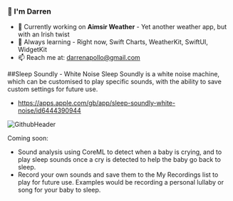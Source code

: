 ### 👋 I'm Darren

- 🔭 Currently working on **Aimsir Weather** - Yet another weather app, but with an Irish twist
- 🌱 Always learning - Right now, Swift Charts, WeatherKit, SwiftUI, WidgetKit
- 📫 Reach me at: darrenapollo@gmail.com

##Sleep Soundly - White Noise
Sleep Soundly is a white noise machine, which can be customised to play specific sounds, with the ability to save custom settings for future use.
- https://apps.apple.com/gb/app/sleep-soundly-white-noise/id6444390944

![GithubHeader](https://user-images.githubusercontent.com/51858653/211393330-84ee868f-1110-4dd0-8505-97cb781ab8cd.png)

Coming soon: 
- Sound analysis using CoreML to detect when a baby is crying, and to play sleep sounds once a cry is detected to help the baby go back to sleep.
- Record your own sounds and save them to the My Recordings list to play for future use. Examples would be recording a personal lullaby or song for your baby to sleep.
